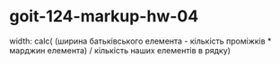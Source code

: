 # goit-124-markup-hw-04

width: calc( (ширина батьківського елемента - кількість проміжків \* марджин
елемента) / кількість наших елементів в рядку)
